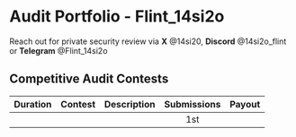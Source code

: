 # Audit Portfolio - Flint_14si2o

Reach out for private security review via **X** @14si20, **Discord** @14si2o_flint or **Telegram** @Flint_14si2o


## Competitive Audit Contests


| Duration             | Contest                                                                       | Description                                                                                 | Submissions | Payout |
|:---------------------|:------------------------------------------------------------------------------|:--------------------------------------------------------------------------------------------|:-------:|:-------:|
|  |                              |                                            |   1st   |         |